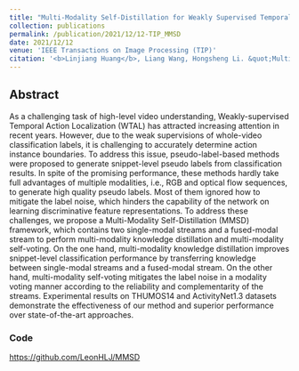 ```yaml
---
title: "Multi-Modality Self-Distillation for Weakly Supervised Temporal Action Localization"
collection: publications
permalink: /publication/2021/12/12-TIP_MMSD
date: 2021/12/12
venue: 'IEEE Transactions on Image Processing (TIP)'
citation: '<b>Linjiang Huang</b>, Liang Wang, Hongsheng Li. &quot;Multi-Modality Self-Distillation for Weakly Supervised Temporal Action Localization&quot;.<i>IEEE Transactions on Image Processing</i> <b>TIP 2021</b>.'
---
```


## Abstract
As a challenging task of high-level video understanding, Weakly-supervised Temporal Action Localization (WTAL) has attracted increasing attention in recent years. However, due to the weak supervisions of whole-video classification labels, it is challenging to accurately determine action instance boundaries. To address this issue, pseudo-label-based methods were proposed to generate snippet-level pseudo labels from classification results. In spite of the promising performance, these methods hardly take full advantages of multiple modalities, i.e., RGB and optical flow sequences, to generate high quality pseudo labels. Most of them ignored how to mitigate the label noise, which hinders the capability of the network on learning discriminative feature representations. To address these challenges, we propose a Multi-Modality Self-Distillation (MMSD) framework, which contains two single-modal streams and a fused-modal stream to perform multi-modality knowledge distillation and multi-modality self-voting. On the one hand, multi-modality knowledge distillation improves snippet-level classification performance by transferring knowledge between single-modal streams and a fused-modal stream. On the other hand, multi-modality self-voting mitigates the label noise in a modality voting manner according to the reliability and complementarity of the streams. Experimental results on THUMOS14 and ActivityNet1.3 datasets demonstrate the effectiveness of our method and superior performance over state-of-the-art approaches. 

### Code
https://github.com/LeonHLJ/MMSD
